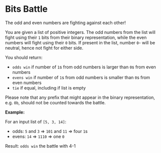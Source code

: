 # Bits Battle

The odd and even numbers are fighting against each other!

You are given a list of positive integers. The odd numbers from the list will fight using their `1` bits from their binary representation, while the even numbers will fight using their `0` bits. If present in the list, number `0`-  will be neutral, hence not fight for either side.

You should return:

- `odds win` if number of `1`s from odd numbers is larger than `0`s from even numbers
- `evens win` if number of `1`s from odd numbers is smaller than `0`s from even numbers
- `tie` if equal, including if list is empty

Please note that any prefix that might appear in the binary representation, e.g. `0b`, should not be counted towards the battle.

**Example:**

For an input list of `[5, 3, 14]`:

- odds: `5` and `3` => `101` and `11` => four `1`s
- evens: `14` => `1110` => one `0`

Result: `odds win` the battle with 4-1

